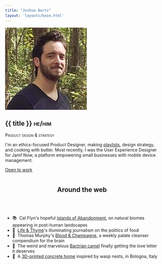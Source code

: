 ```yaml
---
title: "Joshua Bartz"
layout: 'layouts/base.html'
---
```


<section id="intro" class="greeting">
	<div class="row container-narrow">
		<img class="avatar" src="./img/profile-2.jpeg" alt="avatar" />
	</div>
	<div class="row container-narrow">
		<div class="double-column verticalcenter">
				<h1>{{ title }} <span class="smallcaps">he/him</span></h1>
				<p><span class="smallcaps">Product design & strategy</span></p>
				<p>I'm an ethics-focused Product Designer, making <a href=",/playlists"> playlists</a>, design strategy, and cooking with butter. Most recently, I was the User Experience Designer for Jamf Now, a platform empowering small businesses with mobile device management.</p>
				<p><a href="mailto:hello@brtz.me" class="btn no-link-decor"><span class="status"></span>Open to work</a></p>
		</div>
	</div>
</section>

<section id="interesting-things" class="row">
	<div class="container-narrow">
		<div class="column">
			<header>
				<h2>Around the web</h2>
			</header>
		</div>
		<div class="double-column">
			<ul class="no-list-decor">
				<li>📚&nbsp;&nbsp;Cal Flyn's hopeful <a href="https://www.calflyn.com/nonfiction-books/islands-of-abandonment-nature-rebounding-post-human-landscape" target="_blank">Islands of Abandonment</a>, on natural biomes appearing in post-human landscapes</li>
				<li>🍱&nbsp;&nbsp;<a href="https://lifeandthyme.com" target="_blank">Life & Thyme</a>'s illuminating journalism on the politics of food</li>
				<li>📸&nbsp;&nbsp;Thomas Murphy's <a href="https://therealmurphy.substack.com" target="_blank">Blood & Champagne</a>, a weekly palate cleanser compendium for the brain</li>
				<li>🐪&nbsp;&nbsp;The weird and marvelous <a href="https://vimeo.com/407941034" target="_blank">Bactrian camel</a> finally getting the love letter it deserves</li>
				<li>🐝&nbsp;&nbsp;A <a href="https://www.dwell.com/article/tecla-3d-printed-home-mario-cucinella-architects-wasp-28cde493" target="_blank">3D-printed concrete home</a> inspired by wasp nests, in Bologna, Italy</li>
			</ul>
		</div>
	</div>
</section>